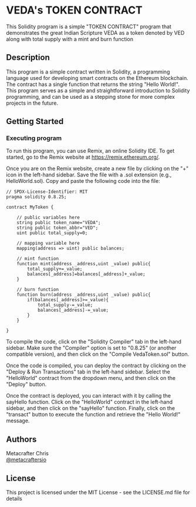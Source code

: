 # VEDA's TOKEN CONTRACT

This Solidity program is a simple "TOKEN CONTRACT" program that demonstrates the great Indian Scripture VEDA  as a token denoted by VED along with total supply with a mint and burn function

## Description

This program is a simple contract written in Solidity, a programming language used for developing smart contracts on the Ethereum blockchain. The contract has a single function that returns the string "Hello World!". This program serves as a simple and straightforward introduction to Solidity programming, and can be used as a stepping stone for more complex projects in the future.

## Getting Started

### Executing program

To run this program, you can use Remix, an online Solidity IDE. To get started, go to the Remix website at https://remix.ethereum.org/.

Once you are on the Remix website, create a new file by clicking on the "+" icon in the left-hand sidebar. Save the file with a .sol extension (e.g., HelloWorld.sol). Copy and paste the following code into the file:

```solidity
// SPDX-License-Identifier: MIT
pragma solidity 0.8.25;

contract MyToken {

    // public variables here
    string public token_name="VEDA";
    string public token_abbr="VED";
    uint public total_supply=0;

    // mapping variable here
    mapping(address => uint) public balances;

    // mint function
    function mint(address _address,uint _value) public{
        total_supply+=_value;
        balances[_address]=balances[_address]+_value;
    }

    // burn function
    function burn(address _address,uint _value) public{
        if(balances[_address]>=_value){
            total_supply-=_value;
            balances[_address]-=_value;
        }
    }

}

```

To compile the code, click on the "Solidity Compiler" tab in the left-hand sidebar. Make sure the "Compiler" option is set to "0.8.25" (or another compatible version), and then click on the "Compile VedaToken.sol" button.

Once the code is compiled, you can deploy the contract by clicking on the "Deploy & Run Transactions" tab in the left-hand sidebar. Select the "HelloWorld" contract from the dropdown menu, and then click on the "Deploy" button.

Once the contract is deployed, you can interact with it by calling the sayHello function. Click on the "HelloWorld" contract in the left-hand sidebar, and then click on the "sayHello" function. Finally, click on the "transact" button to execute the function and retrieve the "Hello World!" message.

## Authors

Metacrafter Chris  
[@metacraftersio](https://twitter.com/metacraftersio)


## License

This project is licensed under the MIT License - see the LICENSE.md file for details

